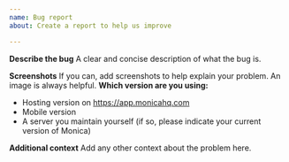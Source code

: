```yaml
---
name: Bug report
about: Create a report to help us improve

---
```


**Describe the bug**
A clear and concise description of what the bug is.

**Screenshots**
If you can, add screenshots to help explain your problem. An image is always helpful.
**Which version are you using:**
 - Hosting version on https://app.monicahq.com
 - Mobile version
 - A server you maintain yourself (if so, please indicate your current version of Monica)

**Additional context**
Add any other context about the problem here.
